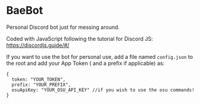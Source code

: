 # BaeBot

Personal Discord bot just for messing around.

Coded with JavaScript following the tutorial for Discord JS: https://discordjs.guide/#/

If you want to use the bot for personal use, add a file named `config.json` to the root and add your App Token ( and a prefix if applicable) as:

```
{
  token: "YOUR_TOKEN",
  prefix: "YOUR_PREFIX",
  osuApiKey: "YOUR_OSU_API_KEY" //if you wish to use the osu commands!
}
